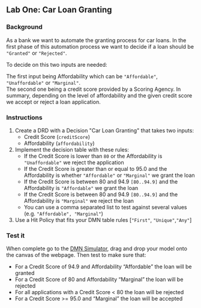 ## Lab One: Car Loan Granting

### Background
As a bank we want to automate the granting process for car loans. In the first phase of this automation process we want to decide if a loan should be `"Granted"` or `"Rejected"`.

To decide on this two inputs are needed:

The first input being Affordability which can be `"Affordable"`, `"Unaffordable"` or `"Marginal"`.  
The second one being a credit score provided by a Scoring Agency.
In summary, depending on the level of affordability and the given credit score we accept or reject a loan application.

### Instructions
1. Create a DRD with a Decision "Car Loan Granting" that takes two inputs:
    * Credit Score (`creditScore`)
    * Affordability (`affordability`)
2. Implement the decision table with these rules:
    * If the Credit Score is lower than `80` or the Affordability is `"Unaffordable"` we reject the application
    * If the Credit Score is greater than or equal to 95.0 and the Affordability is whether `"Affordable"` or `"Marginal"` we grant the loan
    * If the Credit Score is between 80 and 94.9 `[80..94.9]` and the Affordability is `"Affordable"` we grant the loan
    * If the Credit Score is between 80 and 94.9 `[80..94.9]` and the Affordability is `"Marginal"` we reject the loan
    * You can use a comma separated list to test against several values (e.g. `"Affordable", "Marginal"`)
3. Use a Hit Policy that fits your DMN table rules [`"First"`, `"Unique"`,`"Any"`]

### Test it
When complete go to the [DMN Simulator](https://consulting.camunda.com/dmn-simulator), drag and drop your model onto the canvas of the webpage. Then test to make sure that: 

*  For a Credit Score of 94.9 and Affordability “Affordable” the loan will be granted
*  For a Credit Score of 80 and Affordability “Marginal” the loan will be rejected
*  For all applications with a Credit Score < 80 the loan will be rejected
*  For a Credit Score >= 95.0 and “Marginal” the loan will be accepted 

